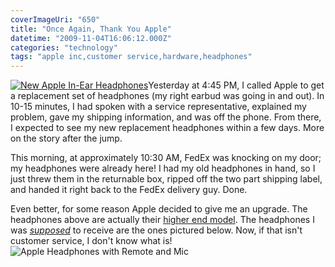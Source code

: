 ```yaml
---
coverImageUri: "650"
title: "Once Again, Thank You Apple"
datetime: "2009-11-04T16:06:12.000Z"
categories: "technology"
tags: "apple inc,customer service,hardware,headphones"
---
```


[![New Apple In-Ear Headphones](http://assets.brandonmartinez.com/brandonmartinez/2009/11/IMG_2811-575x383.jpg "New Apple In-Ear Headphones")](http://assets.brandonmartinez.com/brandonmartinez/2009/11/IMG_2811-960x640.jpg)Yesterday at 4:45 PM, I called Apple to get a replacement set of headphones (my right earbud was going in and out). In 10-15 minutes, I had spoken with a service representative, explained my problem, gave my shipping information, and was off the phone. From there, I expected to see my new replacement headphones within a few days. More on the story after the jump. 

This morning, at approximately 10:30 AM, FedEx was knocking on my door; my headphones were already here! I had my old headphones in hand, so I just threw them in the returnable box, ripped off the two part shipping label, and handed it right back to the FedEx delivery guy. Done.

Even better, for some reason Apple decided to give me an upgrade. The headphones above are actually their [higher end model](http://store.apple.com/us/product/MA850G/A "Apple In-Ear Remote Headphones with Mic"). The headphones I was _[supposed](http://store.apple.com/us/product/MB770G/A "Apple Earphones with Remote and Mic")_ [](http://store.apple.com/us/product/MB770G/A "Apple Earphones with Remote and Mic") to receive are the ones pictured below. Now, if that isn't customer service, I don't know what is!![Apple Headphones with Remote and Mic](http://assets.brandonmartinez.com/brandonmartinez/2009/11/MB770.jpeg "Apple Headphones with Remote and Mic")
